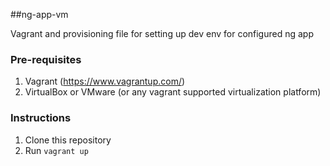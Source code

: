 ##ng-app-vm

Vagrant and provisioning file for setting up dev env for configured ng app

### Pre-requisites

1. Vagrant (https://www.vagrantup.com/)
2. VirtualBox or VMware (or any vagrant supported virtualization platform)

### Instructions

1. Clone this repository
2. Run `vagrant up`

